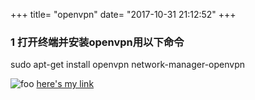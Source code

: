 +++
title= "openvpn"
date= "2017-10-31 21:12:52"
+++

###  1 打开终端并安装openvpn用以下命令
sudo apt-get install openvpn network-manager-openvpn 

![foo](/img/foo.png)
[here's my link](/xmind破解/XMindCrack_jb51.rar)